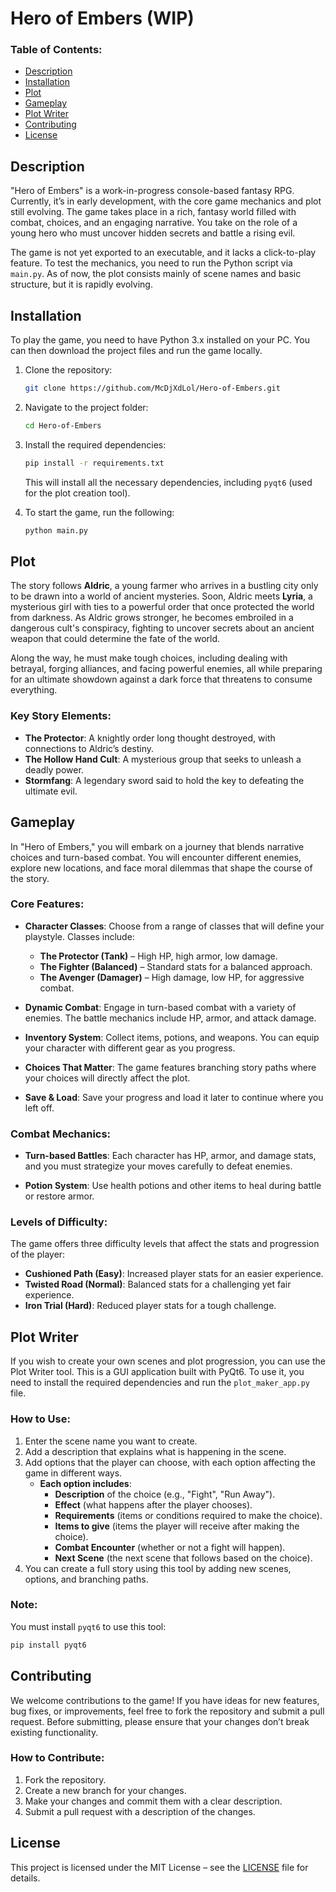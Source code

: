 # Hero of Embers (WIP)

### Table of Contents:
- [Description](#description)
- [Installation](#installation)
- [Plot](#plot)
- [Gameplay](#gameplay)
- [Plot Writer](#plot-writer)
- [Contributing](#contributing)
- [License](#license)

## Description
"Hero of Embers" is a work-in-progress console-based fantasy RPG. Currently, it’s in early development, with the core game mechanics and plot still evolving. The game takes place in a rich, fantasy world filled with combat, choices, and an engaging narrative. You take on the role of a young hero who must uncover hidden secrets and battle a rising evil.

The game is not yet exported to an executable, and it lacks a click-to-play feature. To test the mechanics, you need to run the Python script via `main.py`. As of now, the plot consists mainly of scene names and basic structure, but it is rapidly evolving.

## Installation
To play the game, you need to have Python 3.x installed on your PC. You can then download the project files and run the game locally.

1. Clone the repository:
    ```bash
    git clone https://github.com/McDjXdLol/Hero-of-Embers.git
    ```

2. Navigate to the project folder:
    ```bash
    cd Hero-of-Embers
    ```

3. Install the required dependencies:
    ```bash
    pip install -r requirements.txt
    ```
   This will install all the necessary dependencies, including `pyqt6` (used for the plot creation tool).

4. To start the game, run the following:
    ```bash
    python main.py
    ```

## Plot
The story follows **Aldric**, a young farmer who arrives in a bustling city only to be drawn into a world of ancient mysteries. Soon, Aldric meets **Lyria**, a mysterious girl with ties to a powerful order that once protected the world from darkness. As Aldric grows stronger, he becomes embroiled in a dangerous cult's conspiracy, fighting to uncover secrets about an ancient weapon that could determine the fate of the world.

Along the way, he must make tough choices, including dealing with betrayal, forging alliances, and facing powerful enemies, all while preparing for an ultimate showdown against a dark force that threatens to consume everything.

### Key Story Elements:
- **The Protector**: A knightly order long thought destroyed, with connections to Aldric’s destiny.
- **The Hollow Hand Cult**: A mysterious group that seeks to unleash a deadly power.
- **Stormfang**: A legendary sword said to hold the key to defeating the ultimate evil.

## Gameplay
In "Hero of Embers," you will embark on a journey that blends narrative choices and turn-based combat. You will encounter different enemies, explore new locations, and face moral dilemmas that shape the course of the story.

### Core Features:
- **Character Classes**: Choose from a range of classes that will define your playstyle. Classes include:
    - **The Protector (Tank)** – High HP, high armor, low damage.
    - **The Fighter (Balanced)** – Standard stats for a balanced approach.
    - **The Avenger (Damager)** – High damage, low HP, for aggressive combat.
  
- **Dynamic Combat**: Engage in turn-based combat with a variety of enemies. The battle mechanics include HP, armor, and attack damage.

- **Inventory System**: Collect items, potions, and weapons. You can equip your character with different gear as you progress.

- **Choices That Matter**: The game features branching story paths where your choices will directly affect the plot.

- **Save & Load**: Save your progress and load it later to continue where you left off.

### Combat Mechanics:
- **Turn-based Battles**: Each character has HP, armor, and damage stats, and you must strategize your moves carefully to defeat enemies.
  
- **Potion System**: Use health potions and other items to heal during battle or restore armor.

### Levels of Difficulty:
The game offers three difficulty levels that affect the stats and progression of the player:
- **Cushioned Path (Easy)**: Increased player stats for an easier experience.
- **Twisted Road (Normal)**: Balanced stats for a challenging yet fair experience.
- **Iron Trial (Hard)**: Reduced player stats for a tough challenge.

## Plot Writer
If you wish to create your own scenes and plot progression, you can use the Plot Writer tool. This is a GUI application built with PyQt6. To use it, you need to install the required dependencies and run the `plot_maker_app.py` file.

### How to Use:
1. Enter the scene name you want to create.
2. Add a description that explains what is happening in the scene.
3. Add options that the player can choose, with each option affecting the game in different ways.
    - **Each option includes**:
        - **Description** of the choice (e.g., "Fight", "Run Away").
        - **Effect** (what happens after the player chooses).
        - **Requirements** (items or conditions required to make the choice).
        - **Items to give** (items the player will receive after making the choice).
        - **Combat Encounter** (whether or not a fight will happen).
        - **Next Scene** (the next scene that follows based on the choice).
4. You can create a full story using this tool by adding new scenes, options, and branching paths.

### Note:
You must install `pyqt6` to use this tool:
```bash
pip install pyqt6
```
## Contributing
We welcome contributions to the game! If you have ideas for new features, bug fixes, or improvements, feel free to fork the repository and submit a pull request. Before submitting, please ensure that your changes don’t break existing functionality.

### How to Contribute:
1. Fork the repository.
2. Create a new branch for your changes.
3. Make your changes and commit them with a clear description.
4. Submit a pull request with a description of the changes.

## License
This project is licensed under the MIT License – see the [LICENSE](LICENSE) file for details.
